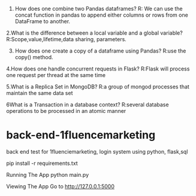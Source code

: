
1. How does one combine two Pandas dataframes?
R: We can use the concat function in pandas to append either columns or rows from one DataFrame to another.

2.What is the difference between a local variable and a global variable?
R:Scope,value,lifetime,data sharing, parameters.

3. How does one create a copy of a dataframe using Pandas?
R:use the copy() method.

4.How does one handle concurrent requests in Flask?
R:Flask will process one request per thread at the same time

5.What is a Replica Set in MongoDB?
R:a group of mongod processes that maintain the same data set

6What is a Transaction in a database context?
R:several database operations to be processed in an atomic manner

# back-end-1fluencemarketing
 back end test for 1fluenciemarketing, login system using python, flask,sql


pip install -r requirements.txt

Running The App
python main.py

Viewing The App
Go to http://127.0.0.1:5000